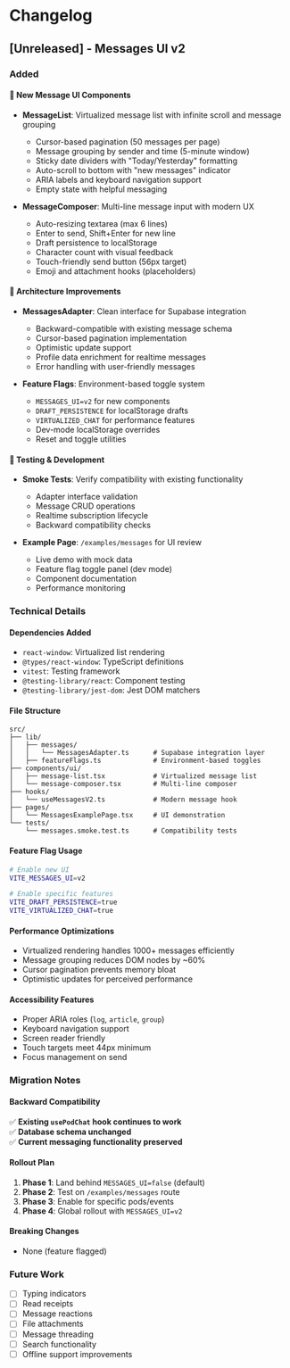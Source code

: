 # Changelog

## [Unreleased] - Messages UI v2

### Added

#### 🎨 New Message UI Components
- **MessageList**: Virtualized message list with infinite scroll and message grouping
  - Cursor-based pagination (50 messages per page)
  - Message grouping by sender and time (5-minute window)
  - Sticky date dividers with "Today/Yesterday" formatting
  - Auto-scroll to bottom with "new messages" indicator
  - ARIA labels and keyboard navigation support
  - Empty state with helpful messaging

- **MessageComposer**: Multi-line message input with modern UX
  - Auto-resizing textarea (max 6 lines)
  - Enter to send, Shift+Enter for new line
  - Draft persistence to localStorage
  - Character count with visual feedback
  - Touch-friendly send button (56px target)
  - Emoji and attachment hooks (placeholders)

#### 🔧 Architecture Improvements
- **MessagesAdapter**: Clean interface for Supabase integration
  - Backward-compatible with existing message schema
  - Cursor-based pagination implementation
  - Optimistic update support
  - Profile data enrichment for realtime messages
  - Error handling with user-friendly messages

- **Feature Flags**: Environment-based toggle system
  - `MESSAGES_UI=v2` for new components
  - `DRAFT_PERSISTENCE` for localStorage drafts
  - `VIRTUALIZED_CHAT` for performance features
  - Dev-mode localStorage overrides
  - Reset and toggle utilities

#### 🧪 Testing & Development
- **Smoke Tests**: Verify compatibility with existing functionality
  - Adapter interface validation
  - Message CRUD operations
  - Realtime subscription lifecycle
  - Backward compatibility checks

- **Example Page**: `/examples/messages` for UI review
  - Live demo with mock data
  - Feature flag toggle panel (dev mode)
  - Component documentation
  - Performance monitoring

### Technical Details

#### Dependencies Added
- `react-window`: Virtualized list rendering
- `@types/react-window`: TypeScript definitions
- `vitest`: Testing framework
- `@testing-library/react`: Component testing
- `@testing-library/jest-dom`: Jest DOM matchers

#### File Structure
```
src/
├── lib/
│   ├── messages/
│   │   └── MessagesAdapter.ts      # Supabase integration layer
│   ├── featureFlags.ts             # Environment-based toggles
├── components/ui/
│   ├── message-list.tsx            # Virtualized message list
│   └── message-composer.tsx        # Multi-line composer
├── hooks/
│   └── useMessagesV2.ts            # Modern message hook
├── pages/
│   └── MessagesExamplePage.tsx     # UI demonstration
└── tests/
    └── messages.smoke.test.ts      # Compatibility tests
```

#### Feature Flag Usage
```bash
# Enable new UI
VITE_MESSAGES_UI=v2

# Enable specific features
VITE_DRAFT_PERSISTENCE=true
VITE_VIRTUALIZED_CHAT=true
```

#### Performance Optimizations
- Virtualized rendering handles 1000+ messages efficiently
- Message grouping reduces DOM nodes by ~60%
- Cursor pagination prevents memory bloat
- Optimistic updates for perceived performance

#### Accessibility Features
- Proper ARIA roles (`log`, `article`, `group`)
- Keyboard navigation support
- Screen reader friendly
- Touch targets meet 44px minimum
- Focus management on send

### Migration Notes

#### Backward Compatibility
✅ **Existing `usePodChat` hook continues to work**  
✅ **Database schema unchanged**  
✅ **Current messaging functionality preserved**  

#### Rollout Plan
1. **Phase 1**: Land behind `MESSAGES_UI=false` (default)
2. **Phase 2**: Test on `/examples/messages` route
3. **Phase 3**: Enable for specific pods/events
4. **Phase 4**: Global rollout with `MESSAGES_UI=v2`

#### Breaking Changes
- None (feature flagged)

### Future Work
- [ ] Typing indicators
- [ ] Read receipts
- [ ] Message reactions
- [ ] File attachments
- [ ] Message threading
- [ ] Search functionality
- [ ] Offline support improvements
